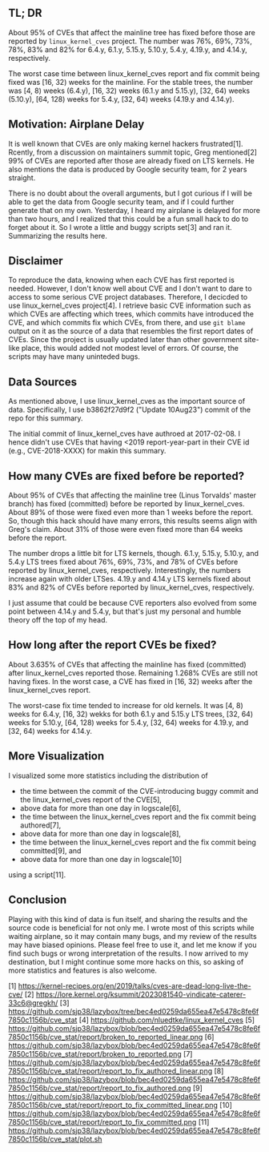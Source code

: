TL; DR
------

About 95% of CVEs that affect the mainline tree has fixed before those are
reported by `linux_kernel_cves` project.  The number was 76%, 69%, 73%, 78%,
83% and 82% for 6.4.y, 6.1.y, 5.15.y, 5.10.y, 5.4.y, 4.19.y, and 4.14.y,
respectively.

The worst case time between linux_kernel_cves report and fix commit being fixed
was [16, 32) weeks for the mainline.  For the stable trees, the number was
[4, 8) weeks (6.4.y), [16, 32) weeks (6.1.y and 5.15.y), [32, 64) weeks
(5.10.y), [64, 128) weeks for 5.4.y, [32, 64) weeks (4.19.y and 4.14.y).

Motivation: Airplane Delay
--------------------------

It is well known that CVEs are only making kernel hackers frustrated[1].
Rcently, from a discussion on maintainers summit topic, Greg mentioned[2] 99%
of CVEs are reported after those are already fixed on LTS kernels.  He also
mentions the data is produced by Google security team, for 2 years straight.

There is no doubt about the overall arguments, but I got curious if I will be
able to get the data from Google security team, and if I could further generate
that on my own.  Yesterday, I heard my airplane is delayed for more than two
hours, and I realized that this could be a fun small hack to do to forget about
it.  So I wrote a little and buggy scripts set[3] and ran it.  Summarizing the
results here.

Disclaimer
----------

To reproduce the data, knowing when each CVE has first reported is needed.
However, I don't know well about CVE and I don't want to dare to access to some
serious CVE project databases.  Therefore, I decicded to use linux_kernel_cves
project[4].  I retrieve basic CVE information such as which CVEs are affecting
which trees, which commits have introduced the CVE, and which commits fix which
CVEs, from there, and use `git blame` output on it as the source of a data that
resembles the first report dates of CVEs.  Since the project is usually updated
later than other government site-like place, this would added not modest level
of errors.  Of course, the scripts may have many uninteded bugs.

Data Sources
------------

As mentioned above, I use linux_kernel_cves as the important source of data.
Specifically, I use b3862f27d9f2 ("Update 10Aug23") commit of the repo for this
summary.

The initial commit of linux_kernel_cves have authroed at 2017-02-08.  I hence
didn't use CVEs that having <2019 report-year-part in their CVE id (e.g.,
CVE-2018-XXXX) for makin this summary.

How many CVEs are fixed before be reported?
-------------------------------------------

About 95% of CVEs that affecting the mainline tree (Linus Torvalds' master
branch) has fixed (committed) before be reported by linux_kernel_cves.  About
89% of those were fixed even more than 1 weeks before the report.  So, though
this hack should have many errors, this results seems align with Greg's claim.
About 31% of those were even fixed more than 64 weeks before the report.

The number drops a little bit for LTS kernels, though.  6.1.y, 5.15.y, 5.10.y,
and 5.4.y LTS trees fixed about 76%, 69%, 73%, and 78% of CVEs before reported
by linux_kernel_cves, respectively.  Interestingly, the numbers increase again
with older LTSes.  4.19.y and 4.14.y LTS kernels fixed about 83% and 82% of
CVEs before reported by linux_kernel_cves, respectively.

I just assume that could be because CVE reporters also evolved from some point
between 4.14.y and 5.4.y, but that's just my personal and humble theory off the
top of my head.

How long after the report CVEs be fixed?
----------------------------------------

About 3.635% of CVEs that affecting the mainline has fixed (committed) after
linux_kernel_cves reported those.  Remaining 1.268% CVEs are still not having
fixes.  In the worst case, a CVE has fixed in [16, 32) weeks after the
linux_kernel_cves report.

The worst-case fix time tended to increase for old kernels.  It was [4, 8)
weeks for 6.4.y, [16, 32) wekks for both 6.1.y and 5.15.y LTS trees, [32, 64)
weeks for 5.10.y, [64, 128) weeks for 5.4.y, [32, 64) weeks for 4.19.y, and
[32, 64) weeks for 4.14.y.

More Visualization
------------------

I visualized some more statistics including the distribution of

- the time between the commit of the CVE-introducing buggy commit and the
  linux_kernel_cves report of the CVE[5],
- above data for more than one day in logscale[6],
- the time between the linux_kernel_cves report and the fix commit being
  authored[7],
- above data for more than one day in logscale[8],
- the time between the linux_kernel_cves report and the fix commit being
  committed[9], and
- above data for more than one day in logscale[10]

using a script[11].

Conclusion
----------

Playing with this kind of data is fun itself, and sharing the results and the
source code is beneficial for not only me.  I wrote most of this scripts while
waiting airplane, so it may contain many bugs, and my review of the results may
have biased opinions.  Please feel free to use it, and let me know if you find
such bugs or wrong interpretation of the results.  I now arrived to my
destination, but I might continue some more hacks on this, so asking of more
statistics and features is also welcome.

[1] https://kernel-recipes.org/en/2019/talks/cves-are-dead-long-live-the-cve/
[2] https://lore.kernel.org/ksummit/2023081540-vindicate-caterer-33c6@gregkh/
[3] https://github.com/sjp38/lazybox/tree/bec4ed0259da655ea47e5478c8fe6f7850c1156b/cve_stat
[4] https://github.com/nluedtke/linux_kernel_cves
[5] https://github.com/sjp38/lazybox/blob/bec4ed0259da655ea47e5478c8fe6f7850c1156b/cve_stat/report/broken_to_reported_linear.png
[6] https://github.com/sjp38/lazybox/blob/bec4ed0259da655ea47e5478c8fe6f7850c1156b/cve_stat/report/broken_to_reported.png
[7] https://github.com/sjp38/lazybox/blob/bec4ed0259da655ea47e5478c8fe6f7850c1156b/cve_stat/report/report_to_fix_authored_linear.png
[8] https://github.com/sjp38/lazybox/blob/bec4ed0259da655ea47e5478c8fe6f7850c1156b/cve_stat/report/report_to_fix_authored.png
[9] https://github.com/sjp38/lazybox/blob/bec4ed0259da655ea47e5478c8fe6f7850c1156b/cve_stat/report/report_to_fix_committed_linear.png
[10] https://github.com/sjp38/lazybox/blob/bec4ed0259da655ea47e5478c8fe6f7850c1156b/cve_stat/report/report_to_fix_committed.png
[11] https://github.com/sjp38/lazybox/blob/bec4ed0259da655ea47e5478c8fe6f7850c1156b/cve_stat/plot.sh
